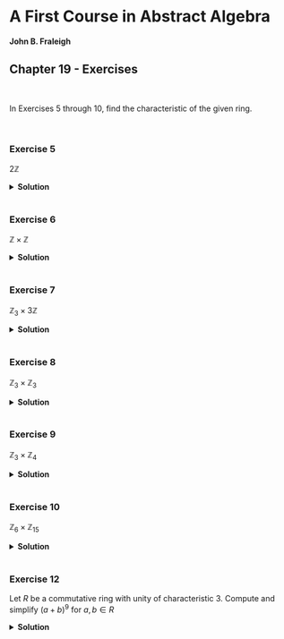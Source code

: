 # A First Course in Abstract Algebra
**John B. Fraleigh**<br>

## Chapter 19 - Exercises

<br>

In Exercises 5 through 10, find the characteristic of the given ring.

<br>

### Exercise 5

$2\mathbb{Z}$

<details>
<summary><strong>Solution</strong></summary>

<br>$\text{char}(2\mathbb{Z}) = 0$

</details>










<br>

### Exercise 6

$\mathbb{Z} \times \mathbb{Z}$

<details>
<summary><strong>Solution</strong></summary>

<br>
$\text{char}(\mathbb{Z} \times \mathbb{Z}) = 0$

</details>










<br>

### Exercise 7

$\mathbb{Z}_3 \times 3\mathbb{Z}$

<details>
<summary><strong>Solution</strong></summary>

<br>
$\text{char}(\mathbb{Z}_3 \times 3\mathbb{Z}) = 0$

</details>










<br>

### Exercise 8

$\mathbb{Z}_3 \times \mathbb{Z}_3$

<details>
<summary><strong>Solution</strong></summary>

<br>
$\text{char}(\mathbb{Z}_3 \times \mathbb{Z}_3) = 3$

</details>










<br>

### Exercise 9

$\mathbb{Z}_3 \times \mathbb{Z}_4$

<details>
<summary><strong>Solution</strong></summary>

<br>
$\text{char}(\mathbb{Z}_3 \times \mathbb{Z}_4) = 12$

</details>










<br>

### Exercise 10

$\mathbb{Z} _{6} \times \mathbb{Z} _{15}$

<details>
<summary><strong>Solution</strong></summary>

<br>
$\text{char}(\mathbb{Z}_6 \times \mathbb{Z}_{15}) = 30$

</details>










<br>

### Exercise 12

Let $R$ be a commutative ring with unity of characteristic 3. Compute and simplify $(a+b)^9$ for $a,b \in R$

<details>
<summary><strong>Solution</strong></summary>

```math
    \displaylines{
        (a+b)^9 = a^9 + 9a^8b^1 + 36a^7b^2 + \cdots + 36a^2b^7 + 9a^1b^8 + b^9\\
        = a^9 + 3(3a^8b^1 + 12a^7b^2 + \cdots + 12a^2b^7 + 3a^1b^8) + b^9\\
        = a^9 + b^9
    }
```

</details>

